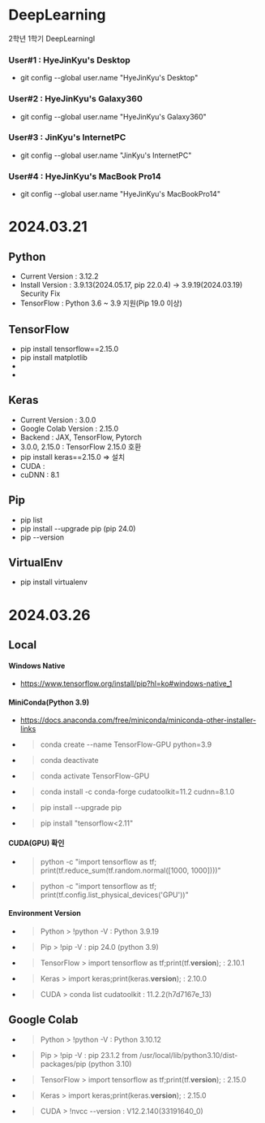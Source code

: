 # DeepLearning
2학년 1학기 DeepLearningⅠ

### User#1 : HyeJinKyu's Desktop
 - git config --global user.name "HyeJinKyu's Desktop"

### User#2 : HyeJinKyu's Galaxy360
 - git config --global user.name "HyeJinKyu's Galaxy360"

### User#3 : JinKyu's InternetPC
 - git config --global user.name "JinKyu's InternetPC"

### User#4 : HyeJinKyu's MacBook Pro14
 - git config --global user.name "HyeJinKyu's MacBookPro14"


# 2024.03.21
## Python
 - Current Version : 3.12.2
 - Install Version : 3.9.13(2024.05.17, pip 22.0.4) -> 3.9.19(2024.03.19) Security Fix
 - TensorFlow : Python 3.6 ~ 3.9 지원(Pip 19.0 이상)

## TensorFlow
 - pip install tensorflow==2.15.0
 - pip install matplotlib
 -
 -

## Keras
 - Current Version : 3.0.0
 - Google Colab Version : 2.15.0
 - Backend : JAX, TensorFlow, Pytorch
 - 3.0.0, 2.15.0 : TensorFlow 2.15.0 호환
 - pip install keras==2.15.0 => 설치
 - CUDA : 
 - cuDNN : 8.1

## Pip
 - pip list
 - pip install --upgrade pip (pip 24.0)
 - pip --version

## VirtualEnv
 - pip install virtualenv

# 2024.03.26
## Local
 #### Windows Native
 - https://www.tensorflow.org/install/pip?hl=ko#windows-native_1

 #### MiniConda(Python 3.9)
 - https://docs.anaconda.com/free/miniconda/miniconda-other-installer-links
 - > conda create --name TensorFlow-GPU python=3.9
 - > conda deactivate
 - > conda activate TensorFlow-GPU
 - > conda install -c conda-forge cudatoolkit=11.2 cudnn=8.1.0
 - > pip install --upgrade pip
 - > pip install "tensorflow<2.11"

 #### CUDA(GPU) 확인
 - > python -c "import tensorflow as tf; print(tf.reduce_sum(tf.random.normal([1000, 1000])))"
 - > python -c "import tensorflow as tf; print(tf.config.list_physical_devices('GPU'))"

 #### Environment Version
 - > Python > !python -V : Python 3.9.19
 - > Pip > !pip -V : pip 24.0 (python 3.9)
 - > TensorFlow > import tensorflow as tf;print(tf.__version__); : 2.10.1
 - > Keras > import keras;print(keras.__version__); : 2.10.0
 - > CUDA > conda list cudatoolkit : 11.2.2(h7d7167e_13)

## Google Colab
 - > Python > !python -V : Python 3.10.12
 - > Pip > !pip -V : pip 23.1.2 from /usr/local/lib/python3.10/dist-packages/pip (python 3.10)
 - > TensorFlow > import tensorflow as tf;print(tf.__version__); : 2.15.0
 - > Keras > import keras;print(keras.__version__); : 2.15.0
 - > CUDA > !nvcc --version : V12.2.140(33191640_0)


 